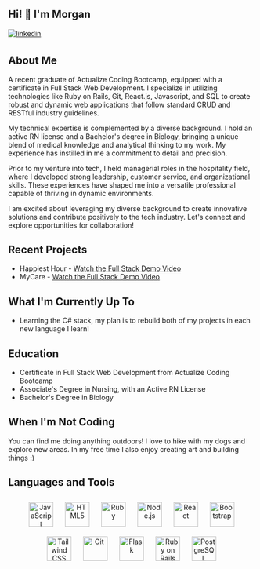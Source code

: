 ## Hi! 👋 I'm Morgan 

<a href="https://www.linkedin.com/in/morganwinkler1553/" target="_blank">
<img src=https://img.shields.io/badge/linkedin-%231E77B5.svg?&style=for-the-badge&logo=linkedin&logoColor=white alt=linkedin style="margin-bottom: 5px;" />
</a>
<br/>

## About Me
   
A recent graduate of Actualize Coding Bootcamp, equipped with a certificate in Full Stack Web Development. I specialize in utilizing technologies like Ruby on Rails, Git, React.js, Javascript, and SQL to create robust and dynamic web applications that follow standard CRUD and RESTful industry guidelines.

My technical expertise is complemented by a diverse background. I hold an active RN license and a Bachelor's degree in Biology, bringing a unique blend of medical knowledge and analytical thinking to my work. My experience has instilled in me a commitment to detail and precision.

Prior to my venture into tech, I held managerial roles in the hospitality field, where I developed strong leadership, customer service, and organizational skills. These experiences have shaped me into a versatile professional capable of thriving in dynamic environments.

I am excited about leveraging my diverse background to create innovative solutions and contribute positively to the tech industry. Let's connect and explore opportunities for collaboration!
<br/>  

## Recent Projects
- Happiest Hour - [Watch the Full Stack Demo Video](https://www.canva.com/design/DAF5Hh65lEw/YeSQG5KzlAA9cRqeFUt0SA/watch?utm_content=DAF5Hh65lEw&utm_campaign=designshare&utm_medium=link&utm_source=editor)
- MyCare - [Watch the Full Stack Demo Video](https://www.canva.com/design/DAF5lp5LN8s/yNOLy3GqF9jJ6vjmlGEs9w/watch?utm_content=DAF5lp5LN8s&utm_campaign=designshare&utm_medium=link&utm_source=editor)

## What I'm Currently Up To
- Learning the C# stack, my plan is to rebuild both of my projects in each new language I learn!

## Education
- Certificate in Full Stack Web Development from Actualize Coding Bootcamp
- Associate's Degree in Nursing, with an Active RN License
- Bachelor's Degree in Biology

## When I'm Not Coding
You can find me doing anything outdoors! I love to hike with my dogs and explore new areas. In my free time I also enjoy creating art and building things :)

## Languages and Tools  
<div align="center">  
<a href="https://www.javascript.com/" target="_blank"><img style="margin: 10px" src="https://profilinator.rishav.dev/skills-assets/javascript-original.svg" alt="JavaScript" height="50" /></a>  
<a href="https://en.wikipedia.org/wiki/HTML5" target="_blank"><img style="margin: 10px" src="https://profilinator.rishav.dev/skills-assets/html5-original-wordmark.svg" alt="HTML5" height="50" /></a>  
<a href="https://www.ruby-lang.org/en/" target="_blank"><img style="margin: 10px" src="https://profilinator.rishav.dev/skills-assets/ruby-original-wordmark.svg" alt="Ruby" height="50" /></a>  
<a href="https://nodejs.org/" target="_blank"><img style="margin: 10px" src="https://profilinator.rishav.dev/skills-assets/nodejs-original-wordmark.svg" alt="Node.js" height="50" /></a>  
<a href="https://reactjs.org/" target="_blank"><img style="margin: 10px" src="https://profilinator.rishav.dev/skills-assets/react-original-wordmark.svg" alt="React" height="50" /></a>  
<a href="https://getbootstrap.com/docs/3.4/javascript/" target="_blank"><img style="margin: 10px" src="https://profilinator.rishav.dev/skills-assets/bootstrap-plain.svg" alt="Bootstrap" height="50" /></a>  
<a href="https://www.tailwindcss.com/" target="_blank"><img style="margin: 10px" src="https://profilinator.rishav.dev/skills-assets/tailwindcss.svg" alt="Tailwind CSS" height="50" /></a>  
<a href="https://github.com/" target="_blank"><img style="margin: 10px" src="https://profilinator.rishav.dev/skills-assets/git-scm-icon.svg" alt="Git" height="50" /></a>  
<a href="https://flask.palletsprojects.com/" target="_blank"><img style="margin: 10px" src="https://profilinator.rishav.dev/skills-assets/flask.png" alt="Flask" height="50" /></a>  
<a href="https://rubyonrails.org/" target="_blank"><img style="margin: 10px" src="https://profilinator.rishav.dev/skills-assets/rails-original-wordmark.svg" alt="Ruby on Rails" height="50" /></a>  
<a href="https://www.postgresql.org/" target="_blank"><img style="margin: 10px" src="https://profilinator.rishav.dev/skills-assets/postgresql-original-wordmark.svg" alt="PostgreSQL" height="50" /></a>  
</div>  
<br/>  

